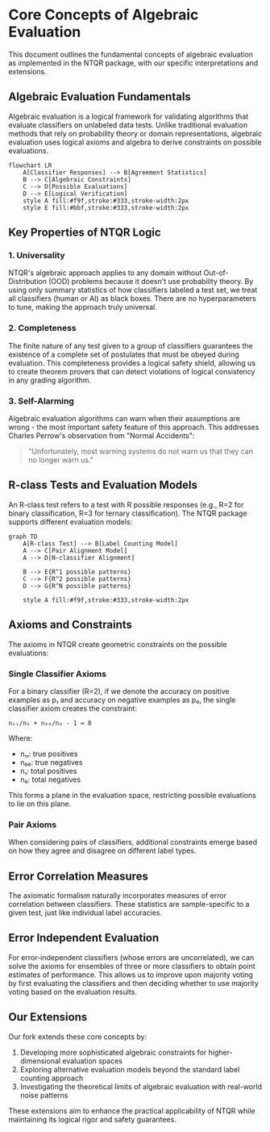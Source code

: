 # Core Concepts of Algebraic Evaluation

This document outlines the fundamental concepts of algebraic evaluation as implemented in the NTQR package, with our specific interpretations and extensions.

## Algebraic Evaluation Fundamentals

Algebraic evaluation is a logical framework for validating algorithms that evaluate classifiers on unlabeled data tests. Unlike traditional evaluation methods that rely on probability theory or domain representations, algebraic evaluation uses logical axioms and algebra to derive constraints on possible evaluations.

```mermaid
flowchart LR
    A[Classifier Responses] --> B[Agreement Statistics]
    B --> C[Algebraic Constraints]
    C --> D[Possible Evaluations]
    D --> E[Logical Verification]
    style A fill:#f9f,stroke:#333,stroke-width:2px
    style E fill:#bbf,stroke:#333,stroke-width:2px
```

## Key Properties of NTQR Logic

### 1. Universality

NTQR's algebraic approach applies to any domain without Out-of-Distribution (OOD) problems because it doesn't use probability theory. By using only summary statistics of how classifiers labeled a test set, we treat all classifiers (human or AI) as black boxes. There are no hyperparameters to tune, making the approach truly universal.

### 2. Completeness

The finite nature of any test given to a group of classifiers guarantees the existence of a complete set of postulates that must be obeyed during evaluation. This completeness provides a logical safety shield, allowing us to create theorem provers that can detect violations of logical consistency in any grading algorithm.

### 3. Self-Alarming

Algebraic evaluation algorithms can warn when their assumptions are wrong - the most important safety feature of this approach. This addresses Charles Perrow's observation from "Normal Accidents":

> "Unfortunately, most warning systems do not warn us that they can no longer warn us."

## R-class Tests and Evaluation Models

An R-class test refers to a test with R possible responses (e.g., R=2 for binary classification, R=3 for ternary classification). The NTQR package supports different evaluation models:

```mermaid
graph TD
    A[R-class Test] --> B[Label Counting Model]
    A --> C[Pair Alignment Model]
    A --> D[N-classifier Alignment]
    
    B --> E{R^1 possible patterns}
    C --> F{R^2 possible patterns}
    D --> G{R^N possible patterns}
    
    style A fill:#f9f,stroke:#333,stroke-width:2px
```

## Axioms and Constraints

The axioms in NTQR create geometric constraints on the possible evaluations:

### Single Classifier Axioms

For a binary classifier (R=2), if we denote the accuracy on positive examples as p₁ and accuracy on negative examples as p₀, the single classifier axiom creates the constraint:

```
n₁₁/n₁ + n₀₀/n₀ - 1 = 0
```

Where:
- n₁₁: true positives
- n₀₀: true negatives
- n₁: total positives
- n₀: total negatives

This forms a plane in the evaluation space, restricting possible evaluations to lie on this plane.

### Pair Axioms

When considering pairs of classifiers, additional constraints emerge based on how they agree and disagree on different label types.

## Error Correlation Measures

The axiomatic formalism naturally incorporates measures of error correlation between classifiers. These statistics are sample-specific to a given test, just like individual label accuracies.

## Error Independent Evaluation

For error-independent classifiers (whose errors are uncorrelated), we can solve the axioms for ensembles of three or more classifiers to obtain point estimates of performance. This allows us to improve upon majority voting by first evaluating the classifiers and then deciding whether to use majority voting based on the evaluation results.

## Our Extensions

Our fork extends these core concepts by:

1. Developing more sophisticated algebraic constraints for higher-dimensional evaluation spaces
2. Exploring alternative evaluation models beyond the standard label counting approach
3. Investigating the theoretical limits of algebraic evaluation with real-world noise patterns

These extensions aim to enhance the practical applicability of NTQR while maintaining its logical rigor and safety guarantees. 